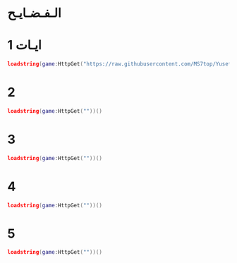 # الـفـضـايـح

# 1 ايـات

```lua
loadstring(game:HttpGet("https://raw.githubusercontent.com/MS7top/Yusef/refs/heads/main/i2att.txt"))()
```

# 2

```lua
loadstring(game:HttpGet(""))()
```

# 3

```lua
loadstring(game:HttpGet(""))()
```

# 4

```lua
loadstring(game:HttpGet(""))()
```

# 5

```lua
loadstring(game:HttpGet(""))()
```
